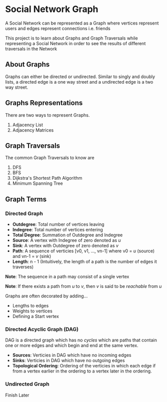# Social Network Graph

A Social Network can be represented as a Graph where vertices represent users and edges represent connections i.e. friends 

This project is to learn about Graphs and Graph Traversals while representing a Social Network in order to see the results of different traversals
in the Network

## About Graphs
Graphs can either be directed or undirected. Similar to singly and doubly lists, a directed edge is a one way street and a undirected edge is a two way street.

## Graphs Representations 
There are two ways to represent Graphs.

1. Adjacency List
2. Adjacency Matrices

## Graph Traversals
The common Graph Traversals to know are

1. DFS
2. BFS
3. Dijkstra's Shortest Path Algorithm
4. Minimum Spanning Tree

## Graph Terms
### Directed Graph
- **Outdegree**: Total number of vertices leaving
- **Indegree**: Total number of vertices entering
- **Total Degree**: Summation of Outdegree and Indegree
- **Source**: A vertex with Indegree of zero denoted as *u*
- **Sink**: A vertex with Outdegree of zero denoted as *v*
- **Path**: A sequence of verticies [v0, v1, ..., vn-1] where v0 = *u* (source) and vn-1 = *v* (sink)
- **Length**: n - 1 (Intuitively, the length of a path is the number of edges it traverses)

**Note**: The sequence in a path may consist of a single vertex

**Note**: If there exists a path from *u* to *v*, then *v* is said to be *reachable* from *u*

Graphs are often decorated by adding...
- Lengths to edges
- Weights to vertices
- Defining a Start vertex

### Directed Acyclic Graph (DAG)
DAG is a directed graph which has no *cycles* which are paths that contain one or more edges and which begin and end at the same vertex.
- **Sources**: Verticies in DAG which have no incoming edges
- **Sinks**: Verticies in DAG which have no outgoing edges
- **Topological Ordering**: Ordering of the verticies in which each edge if from a vertex earlier in the ordering to a vertex later in the ordering. 

### Undirected Graph
Finish Later
